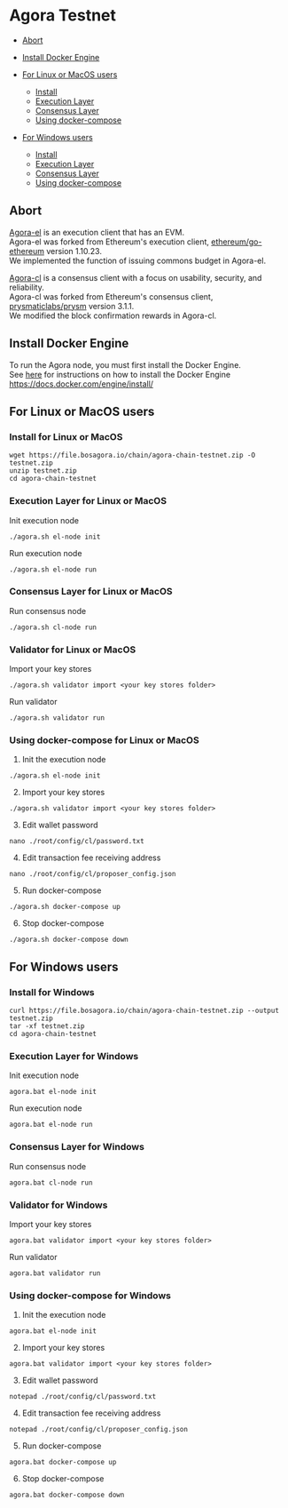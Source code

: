 # Agora Testnet

- [Abort](#abort)

- [Install Docker Engine](#install-docker-engine)

- [For Linux or MacOS users](#for-linux-or-macos-users)
    - [Install](#install-for-linux-or-macos)
    - [Execution Layer](#execution-layer-for-linux-or-macos)
    - [Consensus Layer](#consensus-layer-for-linux-or-macos)
    - [Using docker-compose](#using-docker-compose-for-linux-or-macos)


- [For Windows users](#for-windows-users)
    - [Install](#install-for-windows)
    - [Execution Layer](#execution-layer-for-windows)
    - [Consensus Layer](#consensus-layer-for-windows)
    - [Using docker-compose](#using-docker-compose-for-windows)

## Abort
[Agora-el](https://github.com/bosagora/agora-el) is an execution client that has an EVM.  
Agora-el was forked from Ethereum's execution client, [ethereum/go-ethereum](https://github.com/ethereum/go-ethereum) version 1.10.23.  
We implemented the function of issuing commons budget in Agora-el.

[Agora-cl](https://github.com/bosagora/agora-cl) is a consensus client with a focus on usability, security, and reliability.  
Agora-cl was forked from Ethereum's consensus client, [prysmaticlabs/prysm](https://github.com/prysmaticlabs/prysm) version 3.1.1.  
We modified the block confirmation rewards in Agora-cl.

## Install Docker Engine

To run the Agora node, you must first install the Docker Engine.  
See [here](https://docs.docker.com/engine/install/) for instructions on how to install the Docker Engine  
https://docs.docker.com/engine/install/

## For Linux or MacOS users

### Install for Linux or MacOS

```shell
wget https://file.bosagora.io/chain/agora-chain-testnet.zip -O testnet.zip
unzip testnet.zip
cd agora-chain-testnet
```

### Execution Layer for Linux or MacOS

Init execution node

```shell
./agora.sh el-node init
```

Run execution node

```shell
./agora.sh el-node run
```


### Consensus Layer for Linux or MacOS


Run consensus node

```shell
./agora.sh cl-node run
```

### Validator for Linux or MacOS

Import your key stores

```shell
./agora.sh validator import <your key stores folder>
```

Run validator

```shell
./agora.sh validator run
```

### Using docker-compose for Linux or MacOS

1. Init the execution node
```shell
./agora.sh el-node init
```

2. Import your key stores
```shell
./agora.sh validator import <your key stores folder>
```

3. Edit wallet password
```shell
nano ./root/config/cl/password.txt
```

4. Edit transaction fee receiving address
```shell
nano ./root/config/cl/proposer_config.json
```

5. Run docker-compose
```shell
./agora.sh docker-compose up
```

6. Stop docker-compose
```shell
./agora.sh docker-compose down
```

## For Windows users


### Install for Windows

```shell
curl https://file.bosagora.io/chain/agora-chain-testnet.zip --output testnet.zip
tar -xf testnet.zip
cd agora-chain-testnet
```

### Execution Layer for Windows

Init execution node

```shell
agora.bat el-node init
```

Run execution node

```shell
agora.bat el-node run
```


### Consensus Layer for Windows


Run consensus node

```shell
agora.bat cl-node run
```

### Validator for Windows

Import your key stores

```shell
agora.bat validator import <your key stores folder>
```

Run validator

```shell
agora.bat validator run
```

### Using docker-compose for Windows

1. Init the execution node
```shell
agora.bat el-node init
```

2. Import your key stores
```shell
agora.bat validator import <your key stores folder>
```

3. Edit wallet password
```shell
notepad ./root/config/cl/password.txt
```

4. Edit transaction fee receiving address
```shell
notepad ./root/config/cl/proposer_config.json
```

5. Run docker-compose
```shell
agora.bat docker-compose up
```

6. Stop docker-compose
```shell
agora.bat docker-compose down
```
